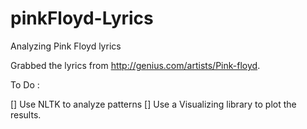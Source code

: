 # pinkFloyd-Lyrics
Analyzing Pink Floyd lyrics

Grabbed the lyrics from http://genius.com/artists/Pink-floyd.

To Do : 

[] Use NLTK to analyze patterns
[] Use a Visualizing library to plot the results.
